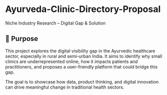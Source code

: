 # Ayurveda-Clinic-Directory-Proposal
 Niche Industry Research – Digital Gap &amp; Solution
## 🧭 Purpose

This project explores the digital visibility gap in the Ayurvedic healthcare sector, especially in rural and semi-urban India. It aims to identify why small clinics are underrepresented online, how it impacts patients and practitioners, and proposes a user-friendly platform that could bridge this gap.

The goal is to showcase how data, product thinking, and digital innovation can drive meaningful change in traditional health sectors.

